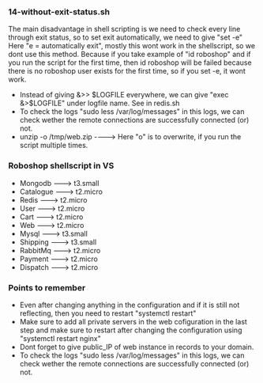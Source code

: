 ### 14-without-exit-status.sh
The main disadvantage in shell scripting is we need to check every line through exit status, so to set exit automatically, we need to give "set -e" Here "e = automatically exit", mostly this wont work in the shellscript, so we dont use this method. Because if you take example of "id roboshop" and if you run the script for the first time, then id roboshop will be failed because there is no roboshop user exists for the first time, so if you set -e, it wont work.

- Instead of giving &>> $LOGFILE everywhere, we can give "exec &>$LOGFILE" under logfile name. See in redis.sh
- To check the logs "sudo less /var/log/messages" in this logs, we can check wether the remote connections are
  successfully connected (or) not.
- unzip -o /tmp/web.zip ----> Here "o" is to overwrite, if you run the script multiple times.

### Roboshop shellscript in VS
- Mongodb ---> t3.small
- Catalogue ---> t2.micro
- Redis ---> t2.micro 
- User ---> t2.micro
- Cart ---> t2.micro
- Web ---> t2.micro
- Mysql ---> t3.small
- Shipping ---> t3.small
- RabbitMq ---> t2.micro
- Payment ---> t2.micro
- Dispatch ---> t2.micro

### Points to remember
- Even after changing anything in the configuration and if it is still not reflecting, then you need to restart
  "systemctl restart"
- Make sure to add all private servers in the web cofiguration in the last step and make sure to restart after
  changing the configuration using "systemctl restart nginx"
- Dont forget to give public_IP of web instance in records to your domain.
- To check the logs "sudo less /var/log/messages" in this logs, we can check wether the remote connections are
  successfully connected (or) not.
